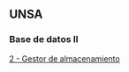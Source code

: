 ## UNSA

### Base de datos II
[2 - Gestor de almacenamiento](https://github.com/croko22/CS-UNSA/tree/main/3%20BD2/2%20-%20Gestor%20de%20almacenamiento)

